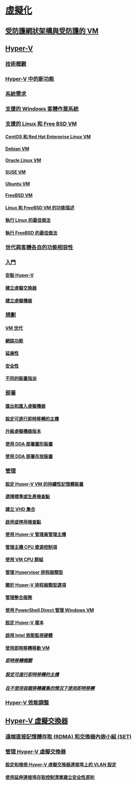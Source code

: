 # [虛擬化](virtualization.md)

## [受防護網狀架構與受防護的 VM](../security/guarded-fabric-shielded-vm/guarded-fabric-and-shielded-vms-top-node.md)

## [Hyper-V](hyper-v/Hyper-V-on-Windows-Server.md)
### [技術概觀](hyper-v/Hyper-V-Technology-Overview.md)
### [Hyper-V 中的新功能](hyper-v/What-s-new-in-Hyper-V-on-Windows.md)
### [系統需求](hyper-v/System-requirements-for-Hyper-V-on-Windows.md)
### [支援的 Windows 客體作業系統](hyper-v/Supported-Windows-guest-operating-systems-for-Hyper-V-on-Windows.md)
### [支援的 Linux 和 Free BSD VM](hyper-v/Supported-Linux-and-FreeBSD-virtual-machines-for-Hyper-V-on-Windows.md)
#### [CentOS 和 Red Hat Enterprise Linux VM](hyper-v/Supported-CentOS-and-Red-Hat-Enterprise-Linux-virtual-machines-on-Hyper-V.md)
#### [Debian VM](hyper-v/Supported-Debian-virtual-machines-on-Hyper-V.md)
#### [Oracle Linux VM](hyper-v/Supported-Oracle-Linux-virtual-machines-on-Hyper-V.md)
#### [SUSE VM](hyper-v/Supported-SUSE-virtual-machines-on-Hyper-V.md)
#### [Ubuntu VM](hyper-v/Supported-Ubuntu-virtual-machines-on-Hyper-V.md)
#### [FreeBSD VM](hyper-v/Supported-FreeBSD-virtual-machines-on-Hyper-V.md)
#### [Linux 和 FreeBSD VM 的功能描述](hyper-v/Feature-Descriptions-for-Linux-and-FreeBSD-virtual-machines-on-Hyper-V.md)
#### [執行 Linux 的最佳做法](hyper-v/Best-Practices-for-running-Linux-on-Hyper-V.md)
#### [執行 FreeBSD 的最佳做法](hyper-v/Best-practices-for-running-FreeBSD-on-Hyper-V.md)
### [世代與客體各自的功能相容性](hyper-v/Hyper-V-feature-compatibility-by-generation-and-guest.md)
### [入門](hyper-v/get-started/Get-started-with-Hyper-V-on-Windows.md)
#### [安裝 Hyper-V](hyper-v/get-started/Install-the-Hyper-V-role-on-Windows-Server.md)
#### [建立虛擬交換器](hyper-v/get-started/create-a-virtual-switch-for-Hyper-V-virtual-machines.md)
#### [建立虛擬機器](hyper-v/get-started/create-a-virtual-machine-in-Hyper-V.md)
### [規劃](hyper-v/plan/Plan-Hyper-V-on-Windows-Server.md)
#### [VM 世代](hyper-v/plan/Should-I-create-a-generation-1-or-2-virtual-machine-in-Hyper-V.md)
#### [網路功能](hyper-v/plan/plan-hyper-v-networking-in-windows-server.md)
#### [延展性](hyper-v/plan/plan-hyper-v-scalability-in-windows-server.md)
#### [安全性](hyper-v/plan/plan-hyper-v-security-in-windows-server.md)
#### [不同的裝置指派](hyper-v/plan/plan-for-deploying-devices-using-discrete-device-assignment.md)
### [部署](hyper-v/deploy/Deploy-Hyper-V-on-Windows-Server.md)
#### [匯出和匯入虛擬機器](hyper-v/deploy/Export-and-import-virtual-machines.md)
#### [設定可進行即時移轉的主機](hyper-v/deploy/Set-up-hosts-for-live-migration-without-Failover-Clustering.md)
#### [升級虛擬機器版本](hyper-v/deploy/Upgrade-virtual-machine-version-in-Hyper-V-on-Windows-or-Windows-Server.md)
#### [使用 DDA 部署圖形裝置](hyper-v/deploy/deploying-graphics-devices-using-dda.md)
#### [使用 DDA 部署存放裝置](hyper-v/deploy/deploying-storage-devices-using-dda.md)

### [管理](hyper-v/manage/Manage-Hyper-V-on-Windows-Server.md)
#### [設定 Hyper-V VM 的持續性記憶體裝置](hyper-v/manage/persistent-memory-cmdlets.md)
#### [選擇標準或生產檢查點](hyper-v/manage/Choose-between-standard-or-production-checkpoints-in-Hyper-V.md)
#### [建立 VHD 集合](hyper-v/manage/Create-VHDSet-file.md)
#### [啟用或停用檢查點](hyper-v/manage/Enable-or-disable-checkpoints-in-Hyper-V.md)
#### [使用 Hyper-V 管理員管理主機](hyper-v/manage/Remotely-manage-Hyper-V-hosts.md)
#### [管理主機 CPU 資源控制項](hyper-v/manage/manage-hyper-v-minroot-2016.md)
#### [使用 VM CPU 群組](hyper-v/manage/manage-hyper-v-cpugroups.md)
#### [管理 Hypervisor 排程器類型](hyper-v/manage/manage-hyper-v-scheduler-types.md)
#### [關於 Hyper-V 排程器類型選項](hyper-v/manage/about-hyper-v-scheduler-type-selection.md)
#### [管理整合服務](hyper-v/manage/Manage-Hyper-V-integration-services.md)
#### [使用 PowerShell Direct 管理 Windows VM](hyper-v/manage/Manage-Windows-virtual-machines-with-powershell-direct.md)
#### [設定 Hyper-V 複本](hyper-v/manage/Set-up-Hyper-V-Replica.md)
#### [啟用 Intel 效能監視硬體](hyper-v/manage/Performance-Monitoring-Hardware.md)
#### [使用即時移轉移動 VM](hyper-v/manage/Live-migration-overview.md)
##### [即時移轉概觀](hyper-v/manage/Live-migration-overview.md)
##### [設定可進行即時移轉的主機](hyper-v/deploy/Set-up-hosts-for-live-migration-without-Failover-Clustering.md) 
##### [在不使用容錯移轉叢集的情況下使用即時移轉](hyper-v/manage/Use-live-migration-without-Failover-Clustering-to-move-a-virtual-machine.md)


### [Hyper-V 效能調整](../administration/performance-tuning/role/hyper-v-server/index.md)
## [Hyper-V 虛擬交換器](hyper-v-virtual-switch/Hyper-V-Virtual-Switch.md)
### [遠端直接記憶體存取 (RDMA) 和交換器內嵌小組 (SET)](hyper-v-virtual-switch/rdMA-and-Switch-Embedded-Teaming.md)
### [管理 Hyper-V 虛擬交換器](hyper-v-virtual-switch/Manage-Hyper-V-Virtual-Switch.md)
#### [設定和檢視 Hyper-V 虛擬交換器連接埠上的 VLAN 設定](hyper-v-virtual-switch/Configure-and-View-VLAN-Settings-on-Hyper-V-Virtual-Switch-Ports.md)
#### [使用延伸連接埠存取控制清單建立安全性原則](hyper-v-virtual-switch/create-Security-Policies-with-extended-Port-Access-Control-lists.md)
